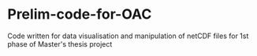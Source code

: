 # Prelim-code-for-OAC
Code written for data visualisation and manipulation of netCDF files for 1st phase of Master's thesis project
